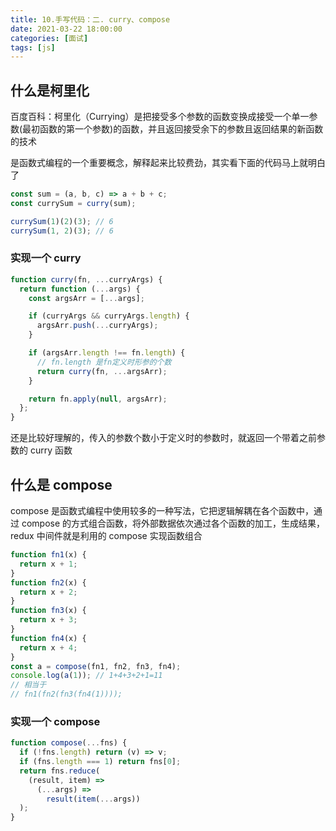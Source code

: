 ```yaml
---
title: 10.手写代码：二. curry、compose
date: 2021-03-22 18:00:00
categories: [面试]
tags: [js]
---
```


## 什么是柯里化

百度百科：柯里化（Currying）是把接受多个参数的函数变换成接受一个单一参数(最初函数的第一个参数)的函数，并且返回接受余下的参数且返回结果的新函数的技术

是函数式编程的一个重要概念，解释起来比较费劲，其实看下面的代码马上就明白了

```js
const sum = (a, b, c) => a + b + c;
const currySum = curry(sum);

currySum(1)(2)(3); // 6
currySum(1, 2)(3); // 6
```

### 实现一个 curry

```js
function curry(fn, ...curryArgs) {
  return function (...args) {
    const argsArr = [...args];

    if (curryArgs && curryArgs.length) {
      argsArr.push(...curryArgs);
    }

    if (argsArr.length !== fn.length) {
      // fn.length 是fn定义时形参的个数
      return curry(fn, ...argsArr);
    }

    return fn.apply(null, argsArr);
  };
}
```

还是比较好理解的，传入的参数个数小于定义时的参数时，就返回一个带着之前参数的 curry 函数

<!-- more -->

## 什么是 compose

compose 是函数式编程中使用较多的一种写法，它把逻辑解耦在各个函数中，通过 compose 的方式组合函数，将外部数据依次通过各个函数的加工，生成结果，redux 中间件就是利用的 compose 实现函数组合

```js
function fn1(x) {
  return x + 1;
}
function fn2(x) {
  return x + 2;
}
function fn3(x) {
  return x + 3;
}
function fn4(x) {
  return x + 4;
}
const a = compose(fn1, fn2, fn3, fn4);
console.log(a(1)); // 1+4+3+2+1=11
// 相当于
// fn1(fn2(fn3(fn4(1))));
```

### 实现一个 compose

```js
function compose(...fns) {
  if (!fns.length) return (v) => v;
  if (fns.length === 1) return fns[0];
  return fns.reduce(
    (result, item) =>
      (...args) =>
        result(item(...args))
  );
}
```
